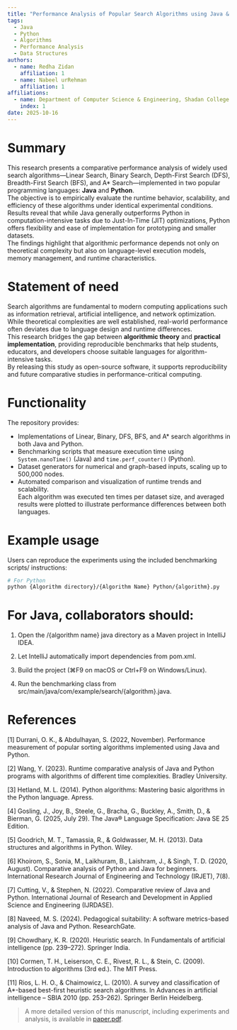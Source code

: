 ```yaml
---
title: "Performance Analysis of Popular Search Algorithms using Java & Python"
tags:
  - Java
  - Python
  - Algorithms
  - Performance Analysis
  - Data Structures
authors:
  - name: Redha Zidan
    affiliation: 1
  - name: Nabeel urRehman
    affiliation: 1
affiliations:
  - name: Department of Computer Science & Engineering, Shadan College of Engineering & Technology, Affiliated to JNTUH
    index: 1
date: 2025-10-16
---
```


# Summary
This research presents a comparative performance analysis of widely used search algorithms—Linear Search, Binary Search, Depth-First Search (DFS), Breadth-First Search (BFS), and A* Search—implemented in two popular programming languages: **Java** and **Python**.  
The objective is to empirically evaluate the runtime behavior, scalability, and efficiency of these algorithms under identical experimental conditions. Results reveal that while Java generally outperforms Python in computation-intensive tasks due to Just-In-Time (JIT) optimizations, Python offers flexibility and ease of implementation for prototyping and smaller datasets.  
The findings highlight that algorithmic performance depends not only on theoretical complexity but also on language-level execution models, memory management, and runtime characteristics.

# Statement of need
Search algorithms are fundamental to modern computing applications such as information retrieval, artificial intelligence, and network optimization.  
While theoretical complexities are well established, real-world performance often deviates due to language design and runtime differences.  
This research bridges the gap between **algorithmic theory** and **practical implementation**, providing reproducible benchmarks that help students, educators, and developers choose suitable languages for algorithm-intensive tasks.  
By releasing this study as open-source software, it supports reproducibility and future comparative studies in performance-critical computing.

# Functionality
The repository provides:
- Implementations of Linear, Binary, DFS, BFS, and A* search algorithms in both Java and Python.  
- Benchmarking scripts that measure execution time using `System.nanoTime()` (Java) and `time.perf_counter()` (Python).  
- Dataset generators for numerical and graph-based inputs, scaling up to 500,000 nodes.  
- Automated comparison and visualization of runtime trends and scalability.  
Each algorithm was executed ten times per dataset size, and averaged results were plotted to illustrate performance differences between both languages.

# Example usage
Users can reproduce the experiments using the included benchmarking scripts/ instructions:
```bash
# For Python
python {Algorithm directory}/{Algorithm Name} Python/{algorithm}.py
```
# For Java, collaborators should:

1. Open the /{algorithm name} java directory as a Maven project in IntelliJ IDEA.

2. Let IntelliJ automatically import dependencies from pom.xml.

3. Build the project (⌘F9 on macOS or Ctrl+F9 on Windows/Linux).

4. Run the benchmarking class from src/main/java/com/example/search/{algorithm}.java.

# References
[1] Durrani, O. K., & Abdulhayan, S. (2022, November). Performance measurement of popular sorting algorithms implemented using Java and Python.  

[2] Wang, Y. (2023). Runtime comparative analysis of Java and Python programs with algorithms of different time complexities. Bradley University. 

[3] Hetland, M. L. (2014). Python algorithms: Mastering basic algorithms in the Python language. Apress. 

[4] Gosling, J., Joy, B., Steele, G., Bracha, G., Buckley, A., Smith, D., & Bierman, G. (2025, July 29). The Java® Language Specification: Java SE 25 Edition.

[5] Goodrich, M. T., Tamassia, R., & Goldwasser, M. H. (2013). Data structures and algorithms in Python. Wiley. 

[6] Khoirom, S., Sonia, M., Laikhuram, B., Laishram, J., & Singh, T. D. (2020, August). Comparative analysis of Python and Java for beginners. International Research Journal of Engineering and Technology (IRJET), 7(8). 

[7] Cutting, V., & Stephen, N. (2022). Comparative review of Java and Python. International Journal of Research and Development in Applied Science and Engineering (IJRDASE). 

[8] Naveed, M. S. (2024). Pedagogical suitability: A software metrics-based analysis of Java and Python. ResearchGate. 

[9] Chowdhary, K. R. (2020). Heuristic search. In Fundamentals of artificial intelligence (pp. 239–272). Springer India. 

[10] Cormen, T. H., Leiserson, C. E., Rivest, R. L., & Stein, C. (2009). Introduction to algorithms (3rd ed.). The MIT Press. 

[11] Rios, L. H. O., & Chaimowicz, L. (2010). A survey and classification of A*-based best-first heuristic search algorithms. In Advances in artificial intelligence – SBIA 2010 (pp. 253–262). Springer Berlin Heidelberg.

> A more detailed version of this manuscript, including experiments and analysis, is available in [paper.pdf](paper.pdf).

